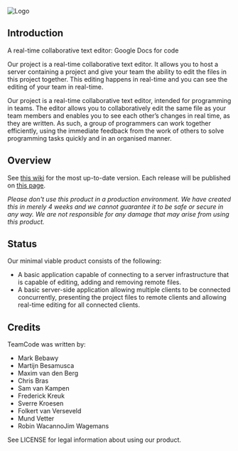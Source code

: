 ![Logo](https://i.imgur.com/Pr4SJn7.png)
## Introduction
A real-time collaborative text editor: Google Docs for code

Our project is a real-time collaborative text editor.
 It allows you to host a server containing a project and give your team the ability to edit the files in this project together.
This editing happens in real-time and you can see the editing of your team in real-time.

Our project is a real-time collaborative text editor, intended for programming in teams. The editor allows you to collaboratively edit the same file as your team members and enables you to see each other’s changes in real time, as they are written. As such, a group of programmers can work together efficiently, using the immediate feedback from the work of others to solve programming tasks quickly and in an organised manner.


## Overview

See [this wiki](https://github.com/psedit/cte/wiki) for the most up-to-date version.
Each release will be published on [this page](https://github.com/psedit/cte/releases).

*Please don't use this product in a production environment. We have created this in merely 4 weeks and we cannot guarantee it to be safe or secure in any way. We are not responsible for any damage that may arise from using this product.*

## Status

Our minimal viable product consists of the following:
* A basic application capable of connecting to a server infrastructure that is capable of editing, adding and removing remote files.
* A basic server-side application allowing multiple clients to be connected concurrently, presenting the project files to remote clients and allowing real-time editing for all connected clients.

## Credits

TeamCode was written by:
* Mark Bebawy
* Martijn Besamusca
* Maxim van den Berg
* Chris Bras
* Sam van Kampen
* Frederick Kreuk
* Sverre Kroesen
* Folkert van Verseveld
* Mund Vetter
* Robin WacannoJim Wagemans

See LICENSE for legal information about using our product.
